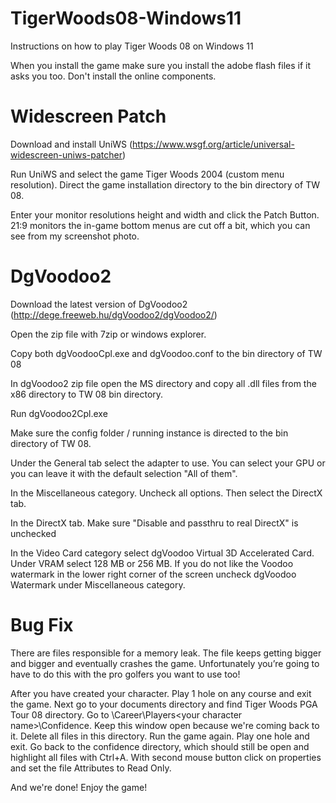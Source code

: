 # TigerWoods08-Windows11
Instructions on how to play Tiger Woods 08 on Windows 11

When you install the game make sure you install the adobe flash files if it asks you too. Don't install the online components.

# Widescreen Patch
Download and install UniWS (https://www.wsgf.org/article/universal-widescreen-uniws-patcher)

Run UniWS and select the game Tiger Woods 2004 (custom menu resolution). Direct the game installation directory to the bin directory of TW 08.

Enter your monitor resolutions height and width and click the Patch Button. 21:9 monitors the in-game bottom menus are cut off a bit, which you can see from my screenshot photo.

# DgVoodoo2
Download the latest version of DgVoodoo2 (http://dege.freeweb.hu/dgVoodoo2/dgVoodoo2/)

Open the zip file with 7zip or windows explorer.

Copy both dgVoodooCpl.exe and dgVoodoo.conf to the bin directory of TW 08

In dgVoodoo2 zip file open the MS directory and copy all .dll files from the x86 directory to TW 08 bin directory.

Run dgVoodoo2Cpl.exe

Make sure the config folder / running instance is directed to the bin directory of TW 08.

Under the General tab select the adapter to use. You can select your GPU or you can leave it with the default selection "All of them".

In the Miscellaneous category. Uncheck all options. Then select the DirectX tab.

In the DirectX tab. Make sure "Disable and passthru to real DirectX" is unchecked

In the Video Card category select dgVoodoo Virtual 3D Accelerated Card. Under VRAM select 128 MB or 256 MB. If you do not like the Voodoo watermark in the lower right corner of the screen uncheck dgVoodoo Watermark under Miscellaneous category.

# Bug Fix
There are files responsible for a memory leak. The file keeps getting bigger and bigger and eventually crashes the game. Unfortunately you’re going to have to do this with the pro golfers you want to use too!

After you have created your character. Play 1 hole on any course and exit the game. Next go to your documents directory and find Tiger Woods PGA Tour 08 directory. Go to \Career\Players\<your character name>\Confidence. Keep this window open because we're coming back to it. Delete all files in this directory. Run the game again. Play one hole and exit. Go back to the confidence directory, which should still be open and highlight all files with Ctrl+A. With second mouse button click on properties and set the file Attributes to Read Only.

And we're done! Enjoy the game!
